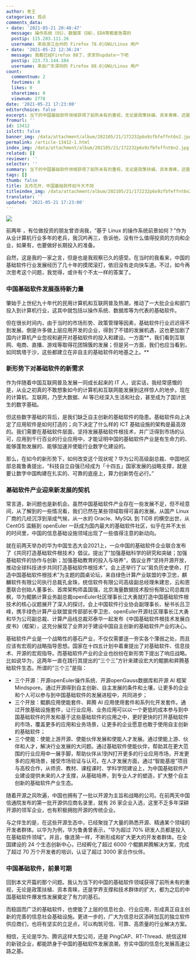```yaml
---
author: 老王
categories: 观点
comments_data:
- date: '2021-05-21 20:48:47'
  message: 操作系统（OS），数据库（DB），EDA等都是急需的
  postip: 115.203.111.26
  username: 来自浙江台州的 Firefox 78.0|GNU/Linux 用户
- date: '2021-05-22 12:36:24'
  message: 我都已经Firefox 88了，求求你update一下吧
  postip: 223.73.144.104
  username: 来自广东深圳的 Firefox 88.0|GNU/Linux 用户
count:
  commentnum: 2
  favtimes: 0
  likes: 0
  sharetimes: 0
  viewnum: 2778
date: '2021-05-21 17:23:00'
editorchoice: false
excerpt: 当下的中国基础软件领域获得了前所未有的重视，无论是政策扶植、资本青睐，还是学界支撑和技术群体的扩大，都为之后的中国基础软件产业爆发性发展奠定了有力的基石。
fromurl: ''
id: 13412
islctt: false
banner_img: /data/attachment/album/202105/21/172232p6o9zfbfeffnt6n2.jpg
permalink: /article-13412-1.html
index_img: /data/attachment/album/202105/21/172232p6o9zfbfeffnt6n2.jpg
related: []
reviewer: ''
selector: ''
summary: 当下的中国基础软件领域获得了前所未有的重视，无论是政策扶植、资本青睐，还是学界支撑和技术群体的扩大，都为之后的中国基础软件产业爆发性发展奠定了有力的基石。
tags: []
thumb: false
title: 五月花开，中国基础软件如今大不同
titleindex_img: /data/attachment/album/202105/21/172232p6o9zfbfeffnt6n2.jpg
translator: ''
updated: '2021-05-21 17:23:00'
---
```


![](/data/attachment/album/202105/21/172232p6o9zfbfeffnt6n2.jpg)


前两年 ，有位做投资的朋友曾咨询我，“基于 Linux 的操作系统前景如何？”作为从业计算机行业多年的老兵，我沉吟再三，告诉他，没有什么值得投资的方向和企业，如果有，也要做好长期投入的准备。


自然，这是我的一家之言，但是也是我观察已久的感受。在当时的我看来，中国的基础软件行业发展经历了几十年的摸爬滚打，依旧没有走向快车道。不过，如今再次思考这个问题，我觉得，或许有个不太一样的答案了。


### 中国基础软件发展亟待新力量


肇始于上世纪九十年代的民用计算机和互联网普及热潮，推动了一大批企业和部门投入到计算机行业，这其中就包括以操作系统、数据库等为代表的基础软件。


但在很长时间内，由于当时的市场形势、政策管理等因素，基础软件行业迟迟得不到发展。倒是许多做上层应用开发的企业，得到了不错的发展机遇，这也更加剧了国内计算机产业忽视和避开对基础软件的投入和建设。一方面**，我们看到互联网、电商、直播、游戏等取得花团锦簇的发展；但是另一方面，我们也应当看到，如同筑塔于沙，这些都建立在非自主的基础软件的地基之上。**


### 新形势下对基础软件的新需求


作为伴随着中国互联网普及发展一同成长起来的 IT 人，说实话，我经常感慨的是，从业之初真的不敢想象如今的计算机和互联网能发展到这样惊人的地步。现在的计算机、互联网，乃至大数据、AI 等已经深入生活和社会，甚至成为了国计民生的数字基础。


但这些数字基础的背后，是我们缺乏自主创新的基础软件的隐患。基础软件向上决定了应用软件是如何打造的；向下决定了什么样的 ICT 基础设施的架构是最高效的。我们需要在基础软件层面，坚持发展基础软件根技术，并广泛得到市场的认可，应用到千行百业的行业应用中，才能证明中国的基础软件产业是有生命力的、能够蓬勃发展的、能够加速并使能行业数字化建设的。


那么，在如今的新形势下，如何改变这个现状呢？华为公司高级副总裁、中国地区部总裁鲁勇提出，“科技自立自强已经成为「十四五」国家发展的战略支撑，就是要让数字中国构建在扎实的、可靠的底座上，算力创新势在必行。”


### 基础软件产业迎来新发展的契机


常言道，新问题也是新机会。虽然中国基础软件产业存在一些发展不足，但不经意间，从了解到的一些情况看，我们已然在某些领域取得可喜的发展。从国产 Linux 厂商的几经沉浮到渐成气候，从一水的 Oracle、MySQL 到 TiDB 的横空出世，从 CentOS 滥觞到 openEuler 一跃成为国内最大的基础软件社区，似乎在并不太长的时间里，中国的信息基础设施领域出现了一些值得注意的新动向。


就在前两天举办的华为中国生态大会2021上，一众中国的基础软件企业联合发布了《共同打造基础软件根技术》倡议。提出了“加强基础科学的研究和突破；加强基础软件的协作与创新；加强基础教育的投入与培养”，倡议业界“坚持开源开放，推动全球科技进步共同打造基础软件根技术”。会上还举行了以“肩负历史使命，打造中国基础软件根技术”为主题的圆桌论坛，来自绿色计算产业联盟的李卫忠，麒麟软件有限公司执行总裁孔金珠，统信软件有限公司高级副总经理朱建忠，云和恩墨联合创始人董事长、首席架构师盖国强，北京海量数据技术股份有限公司总裁肖枫，华为鲲鹏计算业务副总裁openEuler社区理事长江大勇就打造中国基础软件根技术的核心议题展开了深入的探讨。会上中国软件行业协会副理事长、秘书长吕卫峰，携手绿色计算产业联盟宣传部部长李卫忠、openEuler开源社区理事长江大勇和华为公司副总裁、计算产品线总裁邓泰华一起发布《中国基础软件根技术发展白皮书》（框架），这充分展现了业界对于建设中国自主创新的基础软件产业的决心。


基础软件产业是一个战略性的基石产业，不仅仅需要逐一夯实各个薄弱之处，而且应该有宏观的战略指导思想。国家在十四五计划中着重提出了对基础软件、信息技术、开源的宏观指导。而基础软件产业的企业也纷纷在新形势下提出了响应战略。比如说华为，这两年一直在践行其提出的“三个三”方针来建设宏大的鲲鹏和昇腾基础软件生态。所谓的“三个三”是指：


* 三个开源：开源openEuler操作系统、开源openGauss数据库和开源 AI 框架Mindspore。通过开源得到自主创新、自主发展的条件和土壤，让更多的企业和个人可以参与到中国基础软件的发展进程中，共同进步；
* 三个开放：鲲鹏应用使能套件、昇腾 AI 应用使用套件和系列化开发套件。通过开放基础设施套件，让行业应用、业务应用可以以一个更低的成本参与到中国基础软件的开发和基于这些基础软件的应用之中，更好更快的打开基础软件的市场，覆盖更多的应用和业务场景，让更多的企业愿意也敢于使用自主创新的基础软件；
* 三个使能：使能上游开源、使能伙伴发展和使能人才发展。通过使能上游、伙伴和人才，解决行业发展的大问题。通过基础软件使能伙伴，帮助其在更大范围的行业应用中一展手脚，帮助伙伴从1到N打开更多的行业应用市场，开发更多的应用场景，接受市场验证与认可。在人才发展方面，通过“智能基座”项目与高校合作，从师资、教材、课程课时、学科学院建设上，为中国基础软件产业建设提供未来的人才支撑，从基础培养，到专业人才的塑造，扩大整个自主创新的基础软件产业生态。


随着开源之风吹遍，中国也拥有了一批以开源为主旨和战略的公司。在前两天中国信通院发布的第一批开源供应商名录里，就有 26 家企业入选，这里不乏多年深耕开源的领军企业，也有积极拥抱开源的传统企业。


与之伴生的是，在这些开源生态中，已经聚拢了大量的熟悉开源、精通某个领域的开发者群体。以华为为例，华为鲁勇曾表示，“华为超过 70% 研发人员都是投入在基础软件领域”。并且，像涟漪一样，不断形成和扩大更大的开发者群体。在全国建设的 24 个生态创新中心，已经孵化了超过 6000 个鲲鹏昇腾解决方案，完成了超过 70 万个开发者的培训，认证了超过 3000 家合作伙伴。


### 中国基础软件，前景可期


回到本文开篇的那个问题。我认为当下的中国的基础软件领域获得了前所未有的重视，无论是政策扶植、资本青睐，还是学界支撑和技术群体的扩大，都为之后的中国基础软件爆发性发展奠定了有力的基石。


而稳固而广泛的基础软件，也使能了上层的信息社会、行业应用，形成真正自主创新的完善的信息社会基础设施。更进一步的，广大为信息社区添砖加瓦的独立软件供应商们，也将有坚实的立足点，可以构筑可信、可靠、高质量的行业解决方案。


相信，无论是华为、腾讯这样大型公司，还是 PingCAP、RT-Thread、统信这样的新锐企业，都能跻身于中国的基础软件发展浪潮，夯实中国的信息化发展高速公路之基。